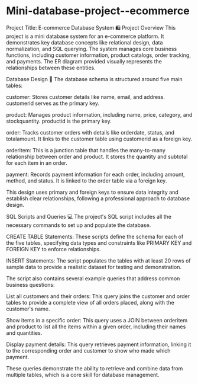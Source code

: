# Mini-database-project--ecommerce
Project Title: E-commerce Database System 🛍️
Project Overview
This project is a mini database system for an e-commerce platform. It demonstrates key database concepts like relational design, data normalization, and SQL querying. The system manages core business functions, including customer information, product catalogs, order tracking, and payments. The ER diagram provided visually represents the relationships between these entities.

Database Design 📐
The database schema is structured around five main tables:

customer: Stores customer details like name, email, and address. customerid serves as the primary key.

product: Manages product information, including name, price, category, and stockquantity. productid is the primary key.

order: Tracks customer orders with details like orderdate, status, and totalamount. It links to the customer table using customerid as a foreign key.

orderitem: This is a junction table that handles the many-to-many relationship between order and product. It stores the quantity and subtotal for each item in an order.

payment: Records payment information for each order, including amount, method, and status. It is linked to the order table via a foreign key.

This design uses primary and foreign keys to ensure data integrity and establish clear relationships, following a professional approach to database design.

SQL Scripts and Queries 💻
The project's SQL script includes all the necessary commands to set up and populate the database.

CREATE TABLE Statements: These scripts define the schema for each of the five tables, specifying data types and constraints like PRIMARY KEY and FOREIGN KEY to enforce relationships.

INSERT Statements: The script populates the tables with at least 20 rows of sample data to provide a realistic dataset for testing and demonstration.

The script also contains several example queries that address common business questions:

List all customers and their orders: This query joins the customer and order tables to provide a complete view of all orders placed, along with the customer's name.

Show items in a specific order: This query uses a JOIN between orderitem and product to list all the items within a given order, including their names and quantities.

Display payment details: This query retrieves payment information, linking it to the corresponding order and customer to show who made which payment.

These queries demonstrate the ability to retrieve and combine data from multiple tables, which is a core skill for database management.

